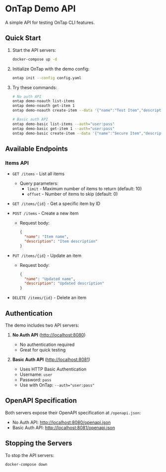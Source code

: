 # OnTap Demo API

A simple API for testing OnTap CLI features.

## Quick Start

1. Start the API servers:

   ```bash
   docker-compose up -d
   ```

2. Initialize OnTap with the demo config:

   ```bash
   ontap init --config config.yaml
   ```

3. Try these commands:

    ```bash
    # No auth API
    ontap demo-noauth list-items
    ontap demo-noauth get-item 1
    ontap demo-noauth create-item --data '{"name":"Test Item","description":"A test item"}'

    # Basic auth API
    ontap demo-basic list-items --auth="user:pass"
    ontap demo-basic get-item 1 --auth="user:pass"
    ontap demo-basic create-item --data '{"name":"Secure Item","description":"A secure item"}' --auth="user:pass"
    ```

## Available Endpoints

### Items API

- `GET /items` - List all items
  - Query parameters:
    - `limit` - Maximum number of items to return (default: 10)
    - `offset` - Number of items to skip (default: 0)

- `GET /items/{id}` - Get a specific item by ID

- `POST /items` - Create a new item
  - Request body:

    ```json
    {
      "name": "Item name",
      "description": "Item description"
    }
    ```

- `PUT /items/{id}` - Update an item
  - Request body:

    ```json
    {
      "name": "Updated name",
      "description": "Updated description"
    }
    ```

- `DELETE /items/{id}` - Delete an item

## Authentication

The demo includes two API servers:

1. **No Auth API** (<http://localhost:8080>)
   - No authentication required
   - Great for quick testing

2. **Basic Auth API** (<http://localhost:8081>)
   - Uses HTTP Basic Authentication
   - Username: `user`
   - Password: `pass`
   - Use with OnTap: `--auth="user:pass"`

## OpenAPI Specification

Both servers expose their OpenAPI specification at `/openapi.json`:

- No Auth API: <http://localhost:8080/openapi.json>
- Basic Auth API: <http://localhost:8081/openapi.json>

## Stopping the Servers

To stop the API servers:

```bash
docker-compose down
